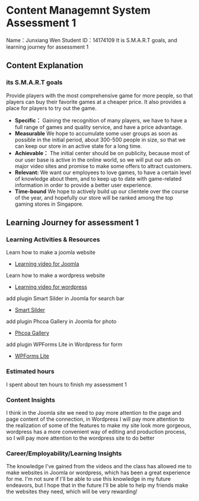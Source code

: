 # Content Managemnt System Assessment 1

 Name：Junxiang Wen
 Student ID：14174109
 It is S.M.A.R.T goals, and learning journey for assessment 1

## Content Explanation
### its S.M.A.R.T goals

Provide players with the most comprehensive game for more people, so that players can buy their favorite games at a cheaper price. It also provides a place for players to try out the game.

* **Specific：** Gaining the recognition of many players, we have to have a full range of games and quality service, and have a price advantage.
* **Measurable** We hope to accumulate some user groups as soon as possible in the initial period, about 300-500 people in size, so that we can keep our store in an active state for a long time.
* **Achievable：** The initial center should be on publicity, because most of our user base is active in the online world, so we will put our ads on major video sites and promise to make some offers to attract customers.
* **Relevant:** We want our employees to love games, to have a certain level of knowledge about them, and to keep up to date with game-related information in order to provide a better user experience.
* **Time-bound** We hope to actively build up our clientele over the course of the year, and hopefully our store will be ranked among the top gaming stores in Singapore.

## Learning Journey for assessment 1

### Learning Activities & Resources
 Learn how to make a joomla website
 * [Learning video for Joomla](https://youtu.be/h5VZwTLdgdM?si=7qWlQJ50baIxo9kv)
   
 Learn how to make a wordpress website
 * [Learning video for wordpress](https://www.youtube.com/watch?v=UT3No6nswz8&t=82s)

 add plugin Smart Silder in Joomla for search bar
 * [Smart Silder](https://www.youtube.com/watch?v=UT3No6nswz8&t=82s)

 add plugin Phcoa Gallery in Joomla for photo
 * [Phcoa Gallery](https://extensions.joomla.org/extension/phoca-gallery/)

 add plugin WPForms Lite in Wordpress for form
 * [WPForms Lite](https://wordpress.org/plugins/contact-forms-builder/)
   
   
   


### Estimated hours
I spent about ten hours to finish my assessment 1

### Content Insights
I think in the Joomla site we need to pay more attention to the page and page content of the connection, in Wordpress I will pay more attention to the realization of some of the features to make my site look more gorgeous, wordpress has a more convenient way of editing and production process, so I will pay more attention to the wordpress site to do better

### Career/Employability/Learning Insights
The knowledge I've gained from the videos and the class has allowed me to make websites in Joomla or wordpress, which has been a great experience for me. I'm not sure if I'll be able to use this knowledge in my future endeavors, but I hope that in the future I'll be able to help my friends make the websites they need, which will be very rewarding!
